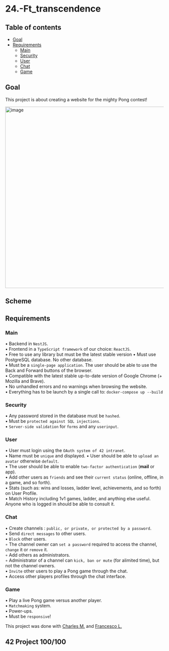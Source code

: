 # 24.-Ft_transcendence

## Table of contents
* [Goal](#Goal)  
* [Requirements](#Requirements)
  * [Main](#main)
  * [Security](#Security)
  * [User](#User)
  * [Chat](#Chat)
  * [Game](#Game)

## Goal
This project is about creating a website for the mighty Pong contest!

<img width="576" alt="image" src="https://github.com/Abensett/24.-Ft_transcendence/assets/85625233/f2e80048-6223-4ed2-a38c-930273e81e62">

## Scheme

## Requirements
### Main
• Backend in `NestJS`.  
• Frontend in a `TypeScript framework` of our choice: `ReactJS`.  
• Free to use any library but must be the latest stable version
• Must use PostgreSQL database. No other database.  
• Must be a `single-page application`. The user should be able to use the Back and Forward buttons of the browser.  
• Compatible with the latest stable up-to-date version of Google Chrome (+ Mozilla and Brave).  
• No unhandled errors and no warnings when browsing the website.  
• Everything has to be launch by a single call to: `docker-compose up --build`

### Security
• Any password stored in the database must be `hashed`.  
• Must be `protected against SQL injections`.  
•  `Server-side validation` for `forms` and any `userinput`.  

### User
• User must login using the `OAuth system of 42 intranet`.  
• Name must be `unique` and displayed. 
• User should be able to `upload an avatar` otherwise `default`.  
• The user should be able to enable `two-factor authentication` (**mail** or app).  
• Add other users as `friends` and see their `current status` (online, offline, in a game, and so forth).   
• Stats (such as: wins and losses, ladder level, achievements, and so forth) on User Profile.  
• Match History including 1v1 games, ladder, and anything else useful. Anyone who is logged in should be able to consult it.  

### Chat 
• Create channels : `public, or private, or protected by a password`.  
• Send `direct messages` to other users.  
• `Block` other users.  
◦ The channel owner can `set a password` required to access the channel, `change`
it or `remove` it.  
◦ Add others as administrators.  
◦ Administrator of a channel can `kick, ban or mute` (for alimited time), but not the channel owners.  
• `Invite` other users to play a Pong game through the chat.  
• Access other players profiles through the chat interface.  

### Game
• Play a live Pong game versus another player.  
• `Matchmaking` system.  
• Power-ups.  
• Must be `responsive`!  
 
This project was done with [Charles M.](https://github.com/cmariot/) and [Francesco L.](https://github.com/KLM687)  

## 42 Project 100/100
